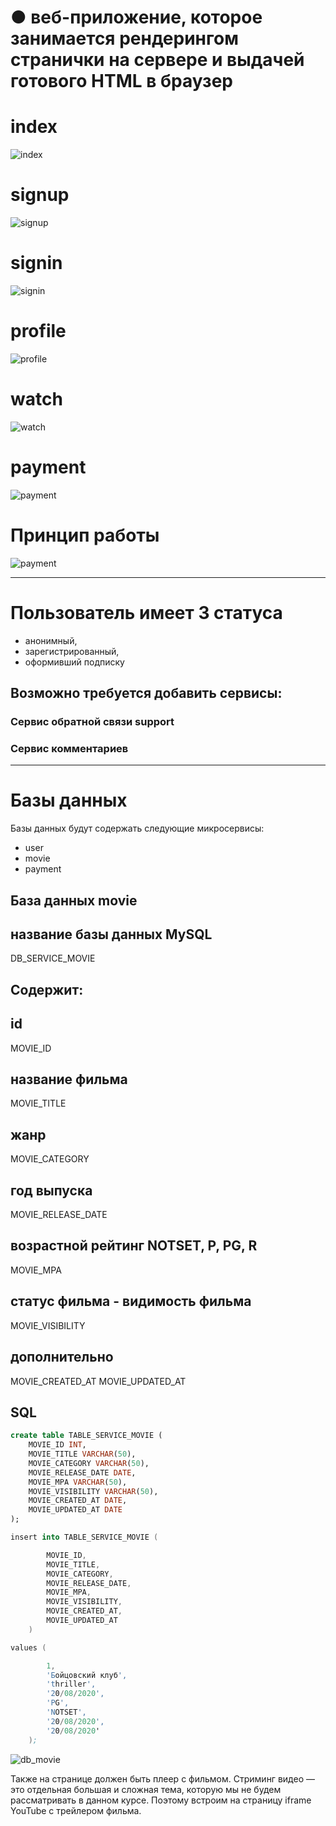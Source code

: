# ●	веб-приложение, которое занимается рендерингом странички на сервере и выдачей готового HTML в браузер

# index

![index](png/index.png)

# signup

![signup](png/signup.png)

# signin

![signin](png/signin.png)

# profile

![profile](png/profile.png)

# watch

![watch](png/watch.png)

# payment

![payment](png/payment.png)

# Принцип работы

![payment](png/payment.png)

---

# Пользователь имеет 3 статуса

* анонимный, 
* зарегистрированный, 
* оформивший подписку

## Возможно требуется добавить сервисы:

### Сервис обратной связи support

### Сервис комментариев

---

# Базы данных

Базы данных будут содержать следующие микросервисы:

* user
* movie
* payment

## База данных movie

## название базы данных MySQL

DB_SERVICE_MOVIE

Содержит:
---

## id 

MOVIE_ID

## название фильма

MOVIE_TITLE

## жанр 

MOVIE_CATEGORY

## год выпуска

MOVIE_RELEASE_DATE

## возрастной рейтинг NOTSET, P, PG, R

MOVIE_MPA

## статус фильма - видимость фильма

MOVIE_VISIBILITY

## дополнительно

MOVIE_CREATED_AT
MOVIE_UPDATED_AT

## SQL

``` sql
create table TABLE_SERVICE_MOVIE (
	MOVIE_ID INT,
	MOVIE_TITLE VARCHAR(50),
	MOVIE_CATEGORY VARCHAR(50),
	MOVIE_RELEASE_DATE DATE,
	MOVIE_MPA VARCHAR(50),
	MOVIE_VISIBILITY VARCHAR(50),
	MOVIE_CREATED_AT DATE,
	MOVIE_UPDATED_AT DATE
); 
```

``` s
insert into TABLE_SERVICE_MOVIE (

		MOVIE_ID,
		MOVIE_TITLE,
		MOVIE_CATEGORY,
		MOVIE_RELEASE_DATE,
		MOVIE_MPA,
		MOVIE_VISIBILITY,
		MOVIE_CREATED_AT,
		MOVIE_UPDATED_AT
	)
```

``` s
values (

		1,
		'Бойцовский клуб',
		'thriller',
		'20/08/2020',
		'PG',
		'NOTSET',
		'20/08/2020',
		'20/08/2020'
	);
```

![db_movie](png/db_movie.png)

Также на странице должен быть плеер с фильмом. Стриминг видео — это отдельная большая и сложная тема, которую мы не будем рассматривать в данном курсе. Поэтому встроим на страницу iframe YouTube с трейлером фильма.
